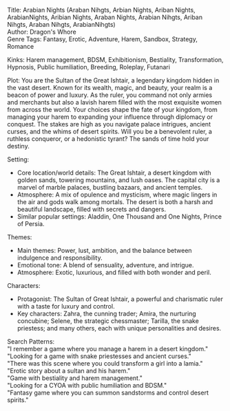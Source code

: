 Title: Arabian Nights (Araban Nihgts, Arbian Nights, Ariban Nights, ArabianNights, Aribian Nights, Araban Nights, Arabian Nihgts, Ariban Nihgts, Araban Nihgts, ArabianNihgts)  
Author: Dragon's Whore  
Genre Tags: Fantasy, Erotic, Adventure, Harem, Sandbox, Strategy, Romance  

Kinks: Harem management, BDSM, Exhibitionism, Bestiality, Transformation, Hypnosis, Public humiliation, Breeding, Roleplay, Futanari  

Plot: You are the Sultan of the Great Ishtair, a legendary kingdom hidden in the vast desert. Known for its wealth, magic, and beauty, your realm is a beacon of power and luxury. As the ruler, you command not only armies and merchants but also a lavish harem filled with the most exquisite women from across the world. Your choices shape the fate of your kingdom, from managing your harem to expanding your influence through diplomacy or conquest. The stakes are high as you navigate palace intrigues, ancient curses, and the whims of desert spirits. Will you be a benevolent ruler, a ruthless conqueror, or a hedonistic tyrant? The sands of time hold your destiny.  

Setting:  
- Core location/world details: The Great Ishtair, a desert kingdom with golden sands, towering mountains, and lush oases. The capital city is a marvel of marble palaces, bustling bazaars, and ancient temples.  
- Atmosphere: A mix of opulence and mysticism, where magic lingers in the air and gods walk among mortals. The desert is both a harsh and beautiful landscape, filled with secrets and dangers.  
- Similar popular settings: Aladdin, One Thousand and One Nights, Prince of Persia.  

Themes:  
- Main themes: Power, lust, ambition, and the balance between indulgence and responsibility.  
- Emotional tone: A blend of sensuality, adventure, and intrigue.  
- Atmosphere: Exotic, luxurious, and filled with both wonder and peril.  

Characters:  
- Protagonist: The Sultan of Great Ishtair, a powerful and charismatic ruler with a taste for luxury and control.  
- Key characters: Zahra, the cunning trader; Amira, the nurturing concubine; Selene, the strategic chessmaster; Tarilla, the snake priestess; and many others, each with unique personalities and desires.  

Search Patterns:  
"I remember a game where you manage a harem in a desert kingdom."  
"Looking for a game with snake priestesses and ancient curses."  
"There was this scene where you could transform a girl into a lamia."  
"Erotic story about a sultan and his harem."  
"Game with bestiality and harem management."  
"Looking for a CYOA with public humiliation and BDSM."  
"Fantasy game where you can summon sandstorms and control desert spirits."